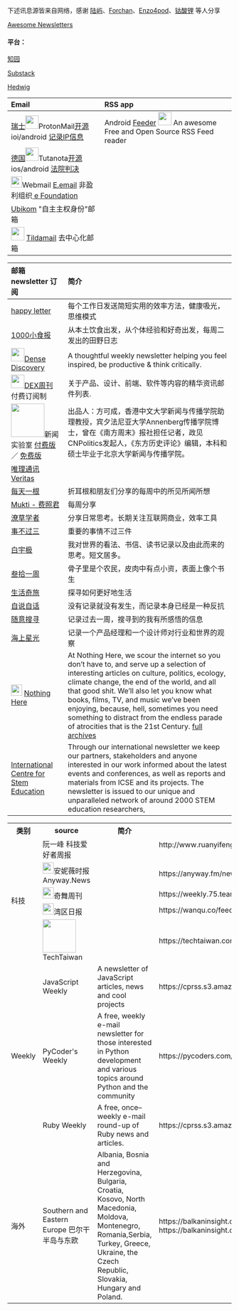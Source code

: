 ﻿﻿﻿﻿﻿﻿﻿﻿﻿﻿﻿下述讯息源皆来自网络，感谢 [陆屿](https://sspai.com/u/liam4ever)、[Forchan](https://sspai.com/u/vinson1900)、[Enzo4pod](https://sspai.com/u/m7acp4we)、[钴酸锂](https://sspai.com/u/9vc1ncuy) 等人分享

[Awesome Newsletters](https://github.com/zudochkin/awesome-newsletters)

#### 平台：

[知园](https://zhiy.cc)

[Substack](https://substack.com)

[Hedwig](https://hedwig.pub)

|Email |RSS app|
|:---|:----|
|[瑞士](https://protonmail.com/)<img src="https://avatars.githubusercontent.com/u/6953970" width="30">ProtonMail[开源](https://github.com/protonmail) ioi/android [记录IP信息](https://www.reddit.com/r/ProtonMail/comments/pil6xi/climate_activist_arrested_after_protonmail/)|Android [Feeder](https://f-droid.org/en/packages/com.nononsenseapps.feeder/) <img src="https://f-droid.org/repo/com.nononsenseapps.feeder/en-US/icon_Ab31f6rFiG70NRqjyOH87znJd2y38yiEg2Tz_lY791w=.png" width="30"> An awesome Free and Open Source RSS Feed reader|
|[德国](https://tutanota.com/)<img src="https://f-droid.org/repo/icons-640/de.tutao.tutanota.387010.png" width="30">Tutanota[开源](https://github.com/tutao) ios/android [法院判决](https://www.reddit.com/r/tutanota/comments/kaawl1/german_court_forces_encrypted_email_provider/)||
|<img src="https://ecloud.global/themes/eCloud/core/img/logo.png" width="25">Webmail [E.email](https://ecloud.global/login) 非盈利组织[ e Foundation](https://e.foundation/)||
|[Ubikom](https://www.ubikom.cc/) "自主主权身份"邮箱||
|<img src="https://www.tildamail.com/9ac94b6fc2065b04e6069a165e9f7fdb.svg" width="30"> [Tildamail](https://www.tildamail.com/sign-up) 去中心化邮箱||


|邮箱 newsletter 订阅|简介|
|:---|:---|
|[happy letter](http://xiao.do)|每个工作日发送简短实用的效率方法，健康吸光，思维模式|
|[1000小食报](https://www.getrevue.co/profile/young)|从本土饮食出发，从个体经验和好奇出发，每周二发出的田野日志|
| <img src="https://www.densediscovery.com/img/logo-top-new.png" width="30">[Dense Discovery](https://www.densediscovery.com) | A thoughtful weekly newsletter helping you feel inspired, be productive & think critically. |
|<img src="https://newsletter.dex.group/content/images/2021/03/logo.png" width="30">[DEX周刊](https://newsletter.dex.group) 付费订阅制| 关于产品、设计、前端、软件等内容的精华资讯邮件列表. |
|<img src="https://newslab.info/wp-content/uploads/2016/08/logo.png" width="75">新闻实验室 [付费版](https://newslab.info/join/)／ [免费版](https://www.getrevue.co/profile/newslab)| 出品人：方可成，香港中文大学新闻与传播学院助理教授，宾夕法尼亚大学Annenberg传播学院博士，曾在《南方周末》报社担任记者，政见CNPolitics发起人，《东方历史评论》编辑，本科和硕士毕业于北京大学新闻与传播学院。 |
|[唯理通讯 Veritas](https://www.veritaschina.org/newsletter)|  |
|[每天一根](https://1genperweek.substack.com/)| 折耳根和朋友们分享的每周中的所见所闻所想 |
|[Mukti - 费照君](https://feizhaojun.com)| 每周分享 |
| [潦草学者](https://zhiy.cc/messy)                            | 分享日常思考。长期关注互联网商业，效率工具 |
|[事不过三](https://via.hedwig.pub)| 重要的事情不过三件 |
|[白宇极](https://zhiy.cc/baiyuji)| 我对世界的看法、书信、读书记录以及由此而来的思考。短文居多。 |
|[叁拾一周](https://www.getrevue.co/profile/Elizen)| 骨子里是个农民，皮肉中有点小资，表面上像个书生 |
|[生活奇旅](https://newsletter.weichen.blog)| 探寻如何更好地生活 |
|[自说自话](https://landisland.hedwig.pub/)| 没有记录就没有发生，而记录本身已经是一种反抗 |
|[随意搜寻](https://www.getrevue.co/profile/thinkingjimmy)| 记录过去一周，搜寻到的我有所感悟的信息 |
|[海上星光](https://hsxg.ghost.io)| 记录一个产品经理和一个设计师对行业和世界的观察 |
|<img src="https://buttondown.s3.amazonaws.com/icons/1d272fcb-2021-470e-af25-ecd15566e0ff.png" width="25"> [Nothing Here](https://buttondown.email/nothing)| At Nothing Here, we scour the internet so you don’t have to, and serve up a selection of interesting articles on culture, politics, ecology, climate change, the end of the world, and all that good shit. We’ll also let you know what books, films, TV, and music we’ve been enjoying, because, hell, sometimes you need something to distract from the endless parade of atrocities that is the 21st Century. [full archives ](https://buttondown.email/nothing/archive/) |
|[International Centre for Stem Education](https://icse.eu/startseite/newsletter/)| Through our international newsletter we keep our partners, stakeholders and anyone interested in our work informed about the latest events and conferences, as well as reports and materials from ICSE and its projects. The newsletter is issued to our unique and unparalleled network of around 2000 STEM education researchers, |

<table>
  <tr>
    <th>类别</th>
    <th>source</th>
    <th>简介</th>
    <th>RSS</th>
  </tr>
  <tr>
    <td rowspan="5">科技</td>
    <td>阮一峰 科技爱好者周报</td>
    <td></td>
    <td>http://www.ruanyifeng.com/blog/atom.xml</a><br><br></td>
  </tr>
  <tr>
    <td><img src="https://s.anw.red/anyway.fm/logo.svg" width="25">安妮薇时报Anyway.News</td>
    <td></td>
    <td>https://anyway.fm/news/rss.xml</a></td>
  </tr>
  <tr>
    <td><img src="https://p1.ssl.qhimg.com/t01e88440b10da41210.png" width="25">奇舞周刊</td>
    <td></td>
    <td>https://weekly.75.team/rss</a></td>
  </tr>
  <tr>
    <td><img src="https://wanqu.co/static/images/wanqu/round-logo.png" width="25">湾区日报</td>
    <td></td>
    <td>https://wanqu.co/feed/<br></td>
  </tr>
  <tr>
    <td><img src="https://techtaiwan.com/app/uploads/2021/05/logo-techtaiwan-1.png" width="75">TechTaiwan</td>
    <td></td>
    <td>https://techtaiwan.com/feed/</td>
  </tr>
  <tr>
    <td rowspan="3">Weekly</td>
    <td>JavaScript Weekly</td>
    <td>A newsletter of JavaScript articles, news and cool projects</td>
    <td>https://cprss.s3.amazonaws.com/javascriptweekly.com.xml</td>
  </tr>
  <tr>   
    <td>PyCoder's Weekly</td>  
    <td>A free, weekly e-mail newsletter for those interested in Python development and various topics around Python and the community</td>
      <td>https://pycoders.com/feed/jDwUnvy8</td>
  </tr>
  <tr>
    <td>Ruby Weekly</td>
    <td>A free, once–weekly e-mail round-up of Ruby news and articles.</td>
    <td>https://cprss.s3.amazonaws.com/rubyweekly,com.xml</td>
  </tr>
<tr>
    <td rowspan="3">海外</td>
    <td>Southern and Eastern Europe 巴尔干半岛与东欧</td>
    <td>Albania, Bosnia and Herzegovina, Bulgaria, Croatia, Kosovo, North Macedonia, Moldova, Montenegro, Romania,Serbia, Turkey, Greece, Ukraine, the Czech Republic, Slovakia, Hungary and Poland.</td>
    <td>https://balkaninsight.com/feed/;
        https://balkaninsight.com/newsletters</td></tr>    
</table>


